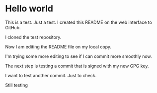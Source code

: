 # Hello world

This is a test. Just a test. I created this README on the web interface to GitHub.

I cloned the test repository.

Now I am editing the README file on my local copy.

I'm trying some more editing to see if I can commit more smoothly now.

The next step is testing a commit that is signed with my new GPG key.

I want to test another commit. Just to check.

Still testing
